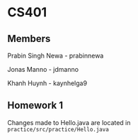 # CS401

## Members

Prabin Singh Newa - prabinnewa

Jonas Manno - jdmanno

Khanh Huynh - kaynhelga9

## Homework 1

Changes made to Hello.java are located in `practice/src/practice/Hello.java`



